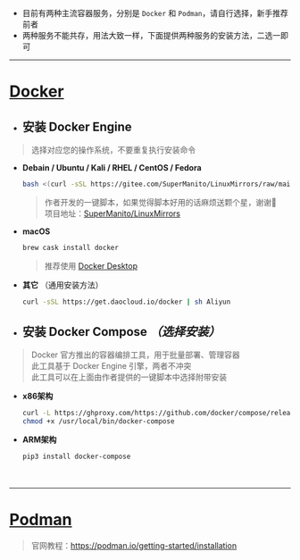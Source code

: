 - 目前有两种主流容器服务，分别是 `Docker` 和 `Podman`，请自行选择，新手推荐前者
- 两种服务不能共存，用法大致一样，下面提供两种服务的安装方法，二选一即可

***

# [Docker](https://docker.com) <!-- {docsify-ignore} -->

- ## 安装 Docker Engine
> 选择对应您的操作系统，不要重复执行安装命令
  - __Debain / Ubuntu / Kali / RHEL / CentOS / Fedora__
    ```bash
    bash <(curl -sSL https://gitee.com/SuperManito/LinuxMirrors/raw/main/DockerInstallation.sh)
    ```
    > 作者开发的一键脚本，如果觉得脚本好用的话麻烦送颗个星，谢谢🙏\
    > 项目地址：[SuperManito/LinuxMirrors](https://github.com/SuperManito/LinuxMirrors)

  - __macOS__
    ```bash
    brew cask install docker
    ```
    > 推荐使用 [Docker Desktop](https://docs.docker.com/desktop/mac/install)

  - __其它__ （通用安装方法）
    ```bash
    curl -sSL https://get.daocloud.io/docker | sh Aliyun
    ```

- ## 安装 Docker Compose _（选择安装）_
> Docker 官方推出的容器编排工具，用于批量部署、管理容器\
> 此工具基于 Docker Engine 引擎，两者不冲突\
> 此工具可以在上面由作者提供的一键脚本中选择附带安装

  - __x86架构__
    ```bash
    curl -L https://ghproxy.com/https://github.com/docker/compose/releases/download/1.29.2/docker-compose-Linux-x86_64 -o /usr/local/bin/docker-compose
    chmod +x /usr/local/bin/docker-compose
    ```
  - __ARM架构__
    ```bash
    pip3 install docker-compose
    ```

ㅤ

***

# [Podman](https://podman.io/) <!-- {docsify-ignore} -->
> 官网教程：https://podman.io/getting-started/installation